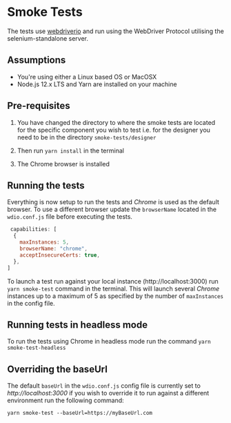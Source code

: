 # Smoke Tests

The tests use [webdriverio](https://webdriver.io) and run using the WebDriver Protocol utilising the selenium-standalone
server.

## Assumptions

* You're using either a Linux based OS or MacOSX
* Node.js 12.x LTS and Yarn are installed on your machine

## Pre-requisites

1. You have changed the directory to where the smoke tests are located for the specific component you wish to test i.e.
   for the designer you need to be in the directory `smoke-tests/designer`

2. Then run `yarn install` in the terminal

3. The Chrome browser is installed

## Running the tests

Everything is now setup to run the tests and *Chrome* is used as the default browser. To use a different browser update
the `browserName` located in the `wdio.conf.js` file before executing the tests.

```Javascript
 capabilities: [
  {
    maxInstances: 5,
    browserName: "chrome",
    acceptInsecureCerts: true,
  },
]
  ```

To launch a test run against your local instance (http://localhost:3000) run `yarn smoke-test`
command in the terminal. This will launch several *Chrome* instances up to a maximum of 5 as specified by the number
of `maxInstances` in the config file.

## Running tests in headless mode

To run the tests using Chrome in headless mode run the command `yarn smoke-test-headless`

## Overriding the baseUrl

The default `baseUrl` in the `wdio.conf.js` config file is currently set to *http://localhost:3000*
if you wish to override it to run against a different environment run the following command:

`yarn smoke-test --baseUrl=https://myBaseUrl.com`
